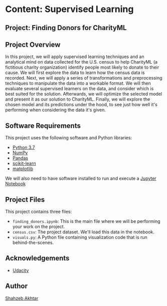 # Content: Supervised Learning
## Project: Finding Donors for CharityML

## Project Overview
In this project, we will apply supervised learning techniques and an analytical mind on data collected for the U.S. census to help CharityML (a fictitious charity organization) identify people most likely to donate to their cause. We will first explore the data to learn how the census data is recorded. Next, we will apply a series of transformations and preprocessing techniques to manipulate the data into a workable format. We will then evaluate several supervised learners on the data, and consider which is best suited for the solution. Afterwards, we will optimize the selected model and present it as our solution to CharityML. Finally, we will explore the chosen model and its predictions under the hood, to see just how well it's performing when considering the data it's given.


## Software Requirements

This project uses the following software and Python libraries:

- [Python 3.7](https://www.python.org/downloads/release/python-370/)
- [NumPy](http://www.numpy.org/)
- [Pandas](http://pandas.pydata.org/)
- [scikit-learn](http://scikit-learn.org/stable/)
- [matplotlib](http://matplotlib.org/)

We will also need to have software installed to run and execute a [Jupyter Notebook](http://ipython.org/notebook.html)


## Project Files


This project contains three files:

- `finding_donors.ipynb`: This is the main file where we will be performing your work on the project.
- `census.csv`: The project dataset. We'll load this data in the notebook.
- `visuals.py`: A Python file containing visualization code that is run behind-the-scenes.

## Acknowledgements

- [Udacity](https://www.udacity.com/)

## Author
[Shahzeb Akhtar](https://www.linkedin.com/in/shahzebakhtar/)